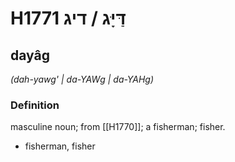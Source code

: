 # H1771 דַּיָּג / דיג

## dayâg

_(dah-yawg' | da-YAWɡ | da-YAHɡ)_

### Definition

masculine noun; from [[H1770]]; a fisherman; fisher.

- fisherman, fisher
